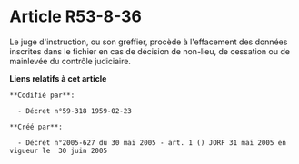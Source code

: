 # Article R53-8-36

Le juge d'instruction, ou son greffier, procède à l'effacement des données inscrites dans le fichier en cas de décision de
non-lieu, de cessation ou de mainlevée du contrôle judiciaire.

**Liens relatifs à cet article**

	**Codifié par**:

	  - Décret n°59-318 1959-02-23

	**Créé par**:

	  - Décret n°2005-627 du 30 mai 2005 - art. 1 () JORF 31 mai 2005 en vigueur le  30 juin 2005
